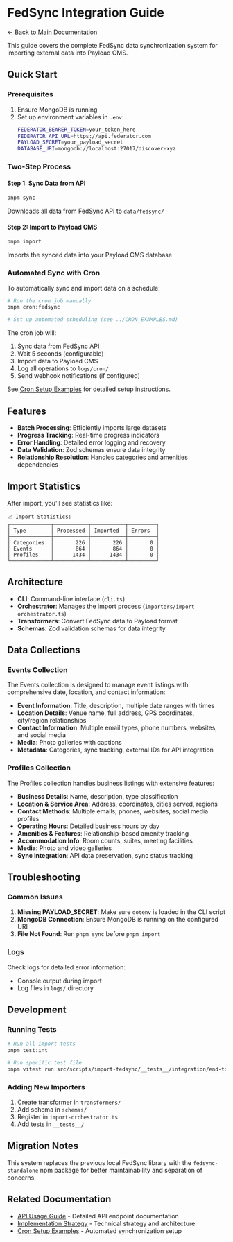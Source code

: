 # FedSync Integration Guide

[← Back to Main Documentation](../../README.md)

This guide covers the complete FedSync data synchronization system for importing external data into Payload CMS.

## Quick Start

### Prerequisites
1. Ensure MongoDB is running
2. Set up environment variables in `.env`:
   ```bash
   FEDERATOR_BEARER_TOKEN=your_token_here
   FEDERATOR_API_URL=https://api.federator.com
   PAYLOAD_SECRET=your_payload_secret
   DATABASE_URI=mongodb://localhost:27017/discover-xyz
   ```

### Two-Step Process

#### Step 1: Sync Data from API
```bash
pnpm sync
```
Downloads all data from FedSync API to `data/fedsync/`

#### Step 2: Import to Payload CMS
```bash
pnpm import
```
Imports the synced data into your Payload CMS database

### Automated Sync with Cron

To automatically sync and import data on a schedule:

```bash
# Run the cron job manually
pnpm cron:fedsync

# Set up automated scheduling (see ../CRON_EXAMPLES.md)
```

The cron job will:
1. Sync data from FedSync API
2. Wait 5 seconds (configurable)
3. Import data to Payload CMS
4. Log all operations to `logs/cron/`
5. Send webhook notifications (if configured)

See [Cron Setup Examples](../CRON_EXAMPLES.md) for detailed setup instructions.

## Features

- **Batch Processing**: Efficiently imports large datasets
- **Progress Tracking**: Real-time progress indicators
- **Error Handling**: Detailed error logging and recovery
- **Data Validation**: Zod schemas ensure data integrity
- **Relationship Resolution**: Handles categories and amenities dependencies

## Import Statistics

After import, you'll see statistics like:
```
📈 Import Statistics:
┌─────────────┬───────────┬───────────┬─────────┐
│ Type        │ Processed │ Imported  │ Errors  │
├─────────────┼───────────┼───────────┼─────────┤
│ Categories  │       226 │       226 │       0 │
│ Events      │       864 │       864 │       0 │
│ Profiles    │      1434 │      1434 │       0 │
└─────────────┴───────────┴───────────┴─────────┘
```

## Architecture

- **CLI**: Command-line interface (`cli.ts`)
- **Orchestrator**: Manages the import process (`importers/import-orchestrator.ts`)
- **Transformers**: Convert FedSync data to Payload format
- **Schemas**: Zod validation schemas for data integrity

## Data Collections

### Events Collection

The Events collection is designed to manage event listings with comprehensive date, location, and contact information:

- **Event Information**: Title, description, multiple date ranges with times
- **Location Details**: Venue name, full address, GPS coordinates, city/region relationships
- **Contact Information**: Multiple email types, phone numbers, websites, and social media
- **Media**: Photo galleries with captions
- **Metadata**: Categories, sync tracking, external IDs for API integration

### Profiles Collection

The Profiles collection handles business listings with extensive features:

- **Business Details**: Name, description, type classification
- **Location & Service Area**: Address, coordinates, cities served, regions
- **Contact Methods**: Multiple emails, phones, websites, social media profiles
- **Operating Hours**: Detailed business hours by day
- **Amenities & Features**: Relationship-based amenity tracking
- **Accommodation Info**: Room counts, suites, meeting facilities
- **Media**: Photo and video galleries
- **Sync Integration**: API data preservation, sync status tracking

## Troubleshooting

### Common Issues

1. **Missing PAYLOAD_SECRET**: Make sure `dotenv` is loaded in the CLI script
2. **MongoDB Connection**: Ensure MongoDB is running on the configured URI
3. **File Not Found**: Run `pnpm sync` before `pnpm import`

### Logs

Check logs for detailed error information:
- Console output during import
- Log files in `logs/` directory

## Development

### Running Tests
```bash
# Run all import tests
pnpm test:int

# Run specific test file
pnpm vitest run src/scripts/import-fedsync/__tests__/integration/end-to-end.test.ts
```

### Adding New Importers

1. Create transformer in `transformers/`
2. Add schema in `schemas/`
3. Register in `import-orchestrator.ts`
4. Add tests in `__tests__/`

## Migration Notes

This system replaces the previous local FedSync library with the `fedsync-standalone` npm package for better maintainability and separation of concerns.

## Related Documentation

- [API Usage Guide](API-USAGE.md) - Detailed API endpoint documentation
- [Implementation Strategy](FEDSYNC-IMPORT-STRATEGY.md) - Technical strategy and architecture
- [Cron Setup Examples](../CRON_EXAMPLES.md) - Automated synchronization setup